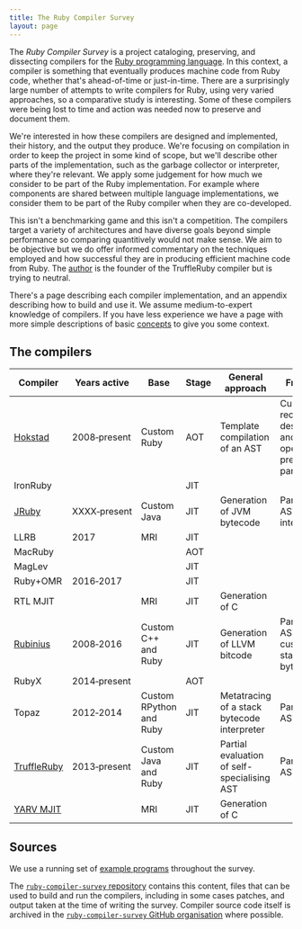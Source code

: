 ```yaml
---
title: The Ruby Compiler Survey
layout: page
---
```


The *Ruby Compiler Survey* is a project cataloging, preserving, and dissecting compilers for the [Ruby programming language](https://www.ruby-lang.org/). In this context, a compiler is something that eventually produces machine code from Ruby code, whether that's ahead-of-time or just-in-time. There are a surprisingly large number of attempts to write compilers for Ruby, using very varied approaches, so a comparative study is interesting. Some of these compilers were being lost to time and action was needed now to preserve and document them.

We're interested in how these compilers are designed and implemented, their history, and the output they produce. We're focusing on compilation in order to keep the project in some kind of scope, but we'll describe other parts of the implementation, such as the garbage collector or interpreter, where they're relevant. We apply some judgement for how much we consider to be part of the Ruby implementation. For example where components are shared between multiple language implementations, we consider them to be part of the Ruby compiler when they are co-developed.

This isn't a benchmarking game and this isn't a competition. The compilers target a variety of architectures and have diverse goals beyond simple performance so comparing quantitively would not make sense. We aim to be objective but we do offer informed commentary on the techniques employed and how successful they are in producing efficient machine code from Ruby. The [author](https://chrisseaton.com/) is the founder of the TruffleRuby compiler but is trying to neutral.

There's a page describing each compiler implementation, and an appendix describing how to build and use it. We assume medium-to-expert knowledge of compilers. If you have less experience we have a page with more simple descriptions of basic [concepts](concepts) to give you some context.

<section id="overview">

<h2>The compilers</h2>

<table cellspacing="0" cellpadding="0">
  <thead>
    <tr>
      <th>Compiler</th>
      <th>Years active</th>
      <th>Base</th>
      <th>Stage</th>
      <th>General approach</th>
      <th>Frontend</th>
      <th>Interpreter</th>
      <th>Intermediate representations</th>
      <th>Key authors</th>
    </tr>
  </thead>
  <tbody>
    <tr class="odd">
      <td><a href="hokstad">Hokstad</a></td>
      <td>2008&#x2011;present</td>
      <td>Custom Ruby</td>
      <td>AOT</td>
      <td>Template compilation of an AST</td>
      <td>Custom recursive descent and operator precedence parser</td>
      <td>None</td>
      <td>Enhanced AST</td>
      <td>Hokstad</td>
    </tr>
    <tr>
      <td>IronRuby</td>
      <td></td>
      <td></td>
      <td>JIT</td>
      <td></td>
      <td></td>
      <td></td>
      <td></td>
      <td></td>
    </tr>
    <tr class="odd">
      <td><a href="jruby">JRuby</a></td>
      <td>XXXX&#x2011;present</td>
      <td>Custom Java</td>
      <td>JIT</td>
      <td>Generation of JVM bytecode</td>
      <td>Parser to AST, to internal IR</td>
      <td>Internal IR interpreter</td>
      <td>CFG of linear RTL instructions</td>
      <td>Nutter, Enebo, Sastry</td>
    </tr>
    <tr>
      <td>LLRB</td>
      <td>2017</td>
      <td>MRI</td>
      <td>JIT</td>
      <td></td>
      <td></td>
      <td></td>
      <td></td>
      <td>Kokubun</td>
    </tr>
    <tr class="odd">
      <td>MacRuby</td>
      <td></td>
      <td></td>
      <td>AOT</td>
      <td></td>
      <td></td>
      <td></td>
      <td></td>
      <td></td>
    </tr>
    <tr>
      <td>MagLev</td>
      <td></td>
      <td></td>
      <td>JIT</td>
      <td></td>
      <td></td>
      <td></td>
      <td></td>
      <td></td>
    </tr>
    <tr class="odd">
      <td>Ruby+OMR</td>
      <td>2016&#x2011;2017</td>
      <td></td>
      <td>JIT</td>
      <td></td>
      <td></td>
      <td></td>
      <td></td>
      <td>Gaudet, </td>
    </tr>
    <tr>
      <td>RTL MJIT</td>
      <td></td>
      <td>MRI</td>
      <td>JIT</td>
      <td>Generation of C</td>
      <td></td>
      <td></td>
      <td></td>
      <td>Makarov</td>
    </tr>
    <tr class="odd">
      <td><a href="rubinius">Rubinius</a></td>
      <td>2008&#x2011;2016</td>
      <td>Custom C++ and Ruby</td>
      <td>JIT</td>
      <td>Generation of LLVM bitcode</td>
      <td>Parser to AST, to custom stack bytecode</td>
      <td>Stack bytecode interpreter</td>
      <td>None</td>
      <td>Phoenix, Bussink, Shirai</td>
    </tr>
    <tr class="odd">
      <td>RubyX</td>
      <td>2014&#x2011;present</td>
      <td></td>
      <td>AOT</td>
      <td></td>
      <td></td>
      <td></td>
      <td></td>
      <td>Rüger</td>
    </tr>
    <tr>
      <td>Topaz</td>
      <td>2012&#x2011;2014</td>
      <td>Custom RPython and Ruby</td>
      <td>JIT</td>
      <td>Metatracing of a stack bytecode interpreter</td>
      <td>Parser to AST</td>
      <td>Stack bytecode interpreter</td>
      <td>....</td>
      <td>Gaynor, Felgentreff</td>
    </tr>
    <tr class="odd">
      <td><a href="truffleruby">TruffleRuby</a></td>
      <td>2013&#x2011;present</td>
      <td>Custom Java and Ruby</td>
      <td>JIT</td>
      <td>Partial evaluation of self-specialising AST</td>
      <td>Parser to AST</td>
      <td>Self-specialising AST interpreter</td>
      <td>Graphical sea-of-nodes</td>
      <td>Seaton, Daloze, Menard, Chalupa, MacGregor</td>
    </tr>
    <tr>
      <td><a href="yarv-mjit">YARV MJIT</a></td>
      <td></td>
      <td>MRI</td>
      <td>JIT</td>
      <td>Generation of C</td>
      <td></td>
      <td></td>
      <td></td>
      <td>Kokubun</td>
    </tr>
  </tbody>
</table>

</section>

## Sources

We use a running set of [example programs](examples) throughout the survey.

The [`ruby-compiler-survey` repository](https://github.com/ruby-compiler-survey/ruby-compiler-survey/) contains this content, files that can be used to build and run the compilers, including in some cases patches, and output taken at the time of writing the survey. Compiler source code itself is archived in the [`ruby-compiler-survey` GitHub organisation](https://github.com/ruby-compiler-survey/) where possible.
